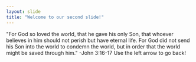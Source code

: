 ```yaml
---
layout: slide
title: "Welcome to our second slide!"
---
```

"For God so loved the world, that he gave his only Son, that whoever believes in him should not perish but have eternal life. For God did not send his Son into the world to condemn the world, but in order that the world might be saved through him." -John 3:16-17
Use the left arrow to go back!
